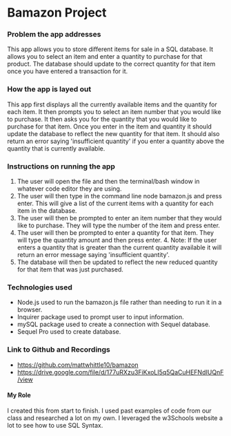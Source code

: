 # Bamazon Project

### Problem the app addresses
This app allows you to store different items for sale in a SQL database. It allows you to select an item and enter a quantity to purchase for that product. The database should update to the correct quantity for that item once you have entered a transaction for it.

### How the app is layed out
This app first displays all the currently available items and the quantity for each item. It then prompts you to select an item number that you would like to purchase. It then asks you for the quantity that you would like to purchase for that item. Once you enter in the item and quantity it should update the database to reflect the new quantity for that item. It should also return an error saying 'insufficient quantity' if you enter a quantity above the quantity that is currently available.

### Instructions on running the app
1. The user will open the file and then the terminal/bash window in whatever code editor they are using.
2. The user will then type in the command line node bamazon.js and press enter. This will give a list of the current items with a quantity for each item in the database. 
3. The user will then be prompted to enter an item number that they would like to purchase. They will type the number of the item and press enter. 
4. The user will then be prompted to enter a quantity for that item. They will type the quantity amount and then press enter.
    4. Note: If the user enters a quantity that is greater than the current quantity available it will return an error message saying 'insufficient quantity'.
5. The database will then be updated to reflect the new reduced quantity for that item that was just purchased.

### Technologies used
* Node.js used to run the bamazon.js file rather than needing to run it in a browser.
* Inquirer package used to prompt user to input information.
* mySQL package used to create a connection with Sequel database.
* Sequel Pro used to create database.

### Link to Github and Recordings
* https://github.com/mattwhittle10/bamazon
* https://drive.google.com/file/d/177uRXzu3FiKxoLI5q5QaCuHEFNdIUQnF/view

#### My Role
I created this from start to finish. I used past examples of code from our class and researched a lot on my own. I leveraged the w3Schools website a lot to see how to use SQL Syntax. 